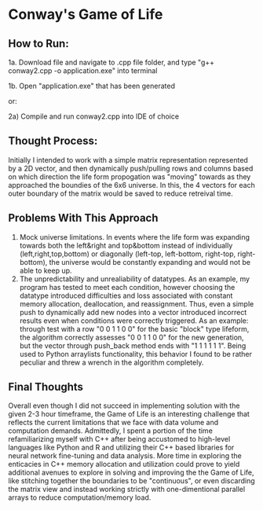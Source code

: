 # Conway's Game of Life

## How to Run:
  1a. Download file and navigate to .cpp file folder, and type "g++ conway2.cpp -o application.exe" into terminal
  
  1b. Open "application.exe" that has been generated
  
or:

  2a) Compile and run conway2.cpp into IDE of choice

## Thought Process:
Initially I intended to work with a simple matrix representation represented by a 2D vector, and then dynamically push/pulling rows and columns based on which direction the life form propogation was "moving" towards as they approached the boundies of the 6x6 universe. In this, the 4 vectors for each outer boundary of the matrix would be saved to reduce retreival time. 

## Problems With This Approach
  1. Mock universe limitations. In events where the life form was expanding towards both the left&right and top&bottom instead of individually (left,right,top,bottom) or diagonally (left-top, left-bottom, right-top, right-bottom), the universe would be constantly expanding and would not be able to keep up.
  2. The unpredictability and unrealiability of <vector> datatypes. As an example, my program has tested to meet each condition, however choosing the <vector> datatype introduced difficulties and loss associated with constant memory allocation, deallocation, and reassignment. Thus, even a simple push to dynamically add new nodes into a vector introduced incorrect results even when conditions were correctly triggered. As an example: through test with a row "0 0 1 1 0 0" for the basic "block" type lifeform, the algorithm correctly assesses "0 0 1 1 0 0" for the new generation, but the vector through push_back method ends with "1 1 1 1 1 1". Being used to Python arraylists functionality, this behavior I found to be rather peculiar and threw a wrench in the algorithm completely.
  
## Final Thoughts
Overall even though I did not succeed in implementing  solution with the given 2-3 hour timeframe, the Game of Life is an interesting challenge that reflects the current limitations that we face with data volume and computation demands. Admittedly, I spent a portion of the time refamiliarizing myself with C++ after being accustomed to high-level languages like Python and R and utilizing their C++ based libraries for neural network fine-tuning and data analysis. More time in exploring the enticacies in C++ memory allocation and utilization could prove to yield additional avenues to explore in solving and improving the the Game of Life, like stitching together the boundaries to be "continuous", or even discarding the matrix view and instead working strictly with one-dimentional parallel arrays to reduce computation/memory load.
